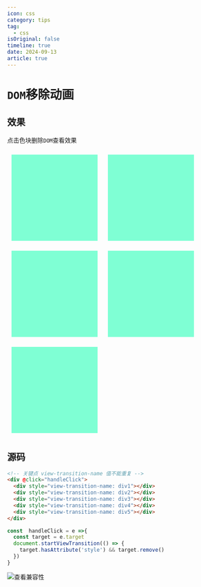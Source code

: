 ```yaml
---
icon: css
category: tips
tag:
  - css
isOriginal: false
timeline: true
date: 2024-09-13
article: true
---
```


<!-- more -->

# `DOM`移除动画

## 效果

点击色块删除`DOM`查看效果

<style>
  div[style^=view-transition-name] {
    width: 200px;
    height: 200px;
    display: inline-block;
    background-color: rgb(127, 255, 212);
    margin: 10px;
  }
</style>

<div @click="handleClick">
  <div style="view-transition-name: div1"></div>
  <div style="view-transition-name: div2"></div>
  <div style="view-transition-name: div3"></div>
  <div style="view-transition-name: div4"></div>
  <div style="view-transition-name: div5"></div>
</div>

<script setup>
  const  handleClick = e =>{
    const target = e.target
    document.startViewTransition(() => {
      target.hasAttribute('style') && target.remove()
    })
  }
</script>

## 源码

```html
<!-- 关键点 view-transition-name 值不能重复 -->
<div @click="handleClick">
  <div style="view-transition-name: div1"></div>
  <div style="view-transition-name: div2"></div>
  <div style="view-transition-name: div3"></div>
  <div style="view-transition-name: div4"></div>
  <div style="view-transition-name: div5"></div>
</div>
```

```js
const  handleClick = e =>{
  const target = e.target
  document.startViewTransition(() => {
    target.hasAttribute('style') && target.remove()
  })
}
```

![查看兼容性](https://caniuse.com/?search=view-transition-name)